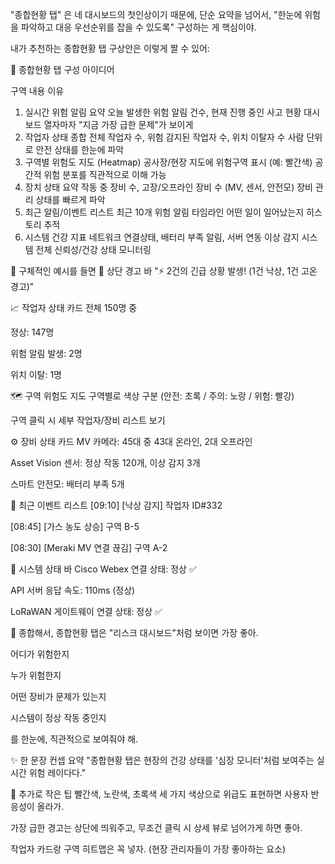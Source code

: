 "종합현황 탭" 은 네 대시보드의 첫인상이기 때문에,
단순 요약을 넘어서, "한눈에 위험을 파악하고 대응 우선순위를 잡을 수 있도록" 구성하는 게 핵심이야.

내가 추천하는 종합현황 탭 구상안은 이렇게 짤 수 있어:

📌 종합현황 탭 구성 아이디어

구역 내용 이유

1. 실시간 위험 알림 요약 오늘 발생한 위험 알림 건수, 현재 진행 중인 사고 현황 대시보드 열자마자 "지금 가장 급한 문제"가 보이게
2. 작업자 상태 종합 전체 작업자 수, 위험 감지된 작업자 수, 위치 이탈자 수 사람 단위로 안전 상태를 한눈에 파악
3. 구역별 위험도 지도 (Heatmap) 공사장/현장 지도에 위험구역 표시 (예: 빨간색) 공간적 위험 분포를 직관적으로 이해 가능
4. 장치 상태 요약 작동 중 장비 수, 고장/오프라인 장비 수 (MV, 센서, 안전모) 장비 관리 상태를 빠르게 파악
5. 최근 알림/이벤트 리스트 최근 10개 위험 알림 타임라인 어떤 일이 일어났는지 히스토리 추적
6. 시스템 건강 지표 네트워크 연결상태, 배터리 부족 알림, 서버 연동 이상 감지 시스템 전체 신뢰성/건강 상태 모니터링

📌 구체적인 예시를 들면
🛑 상단 경고 바
"⚡ 2건의 긴급 상황 발생! (1건 낙상, 1건 고온 경고)"

📈 작업자 상태 카드
전체 150명 중

정상: 147명

위험 알림 발생: 2명

위치 이탈: 1명

🗺️ 구역 위험도 지도
구역별로 색상 구분 (안전: 초록 / 주의: 노랑 / 위험: 빨강)

구역 클릭 시 세부 작업자/장비 리스트 보기

⚙️ 장비 상태 카드
MV 카메라: 45대 중 43대 온라인, 2대 오프라인

Asset Vision 센서: 정상 작동 120개, 이상 감지 3개

스마트 안전모: 배터리 부족 5개

📝 최근 이벤트 리스트
[09:10] [낙상 감지] 작업자 ID#332

[08:45] [가스 농도 상승] 구역 B-5

[08:30] [Meraki MV 연결 끊김] 구역 A-2

💬 시스템 상태 바
Cisco Webex 연결 상태: 정상 ✅

API 서버 응답 속도: 110ms (정상)

LoRaWAN 게이트웨이 연결 상태: 정상 ✅

📌 종합해서,
종합현황 탭은 "리스크 대시보드"처럼 보이면 가장 좋아.

어디가 위험한지

누가 위험한지

어떤 장비가 문제가 있는지

시스템이 정상 작동 중인지

를 한눈에, 직관적으로 보여줘야 해.

✨ 한 문장 컨셉 요약
"종합현황 탭은 현장의 건강 상태를 '심장 모니터'처럼 보여주는 실시간 위험 레이다다."

📌 추가로 작은 팁
빨간색, 노란색, 초록색 세 가지 색상으로 위급도 표현하면 사용자 반응성이 올라가.

가장 급한 경고는 상단에 띄워주고, 무조건 클릭 시 상세 뷰로 넘어가게 하면 좋아.

작업자 카드랑 구역 히트맵은 꼭 넣자. (현장 관리자들이 가장 좋아하는 요소)
